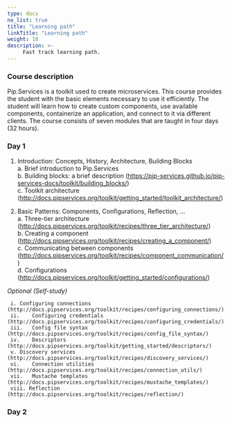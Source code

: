 ```yaml
---
type: docs
no_list: true
title: "Learning path"
linkTitle: "Learning path"
weight: 10
description: >-
     Fast track learning path.
---
```


### Course description

Pip.Services is a toolkit used to create microservices. This course provides the student with the basic elements necessary to use it efficiently. The student will learn how to create custom components, use available components, containerize an application, and connect to it via different clients. The course consists of seven modules that are taught in four days (32 hours).

### Day 1
1.	Introduction: Concepts, History, Architecture, Building Blocks       
a.	Brief introduction to Pip.Services         
b.	Building blocks: a brief description (https://pip-services.github.io/pip-services-docs/toolkit/building_blocks/)         
c.	Toolkit architecture (http://docs.pipservices.org/toolkit/getting_started/toolkit_architecture/)

2.	Basic Patterns: Components, Configurations, Reflection, ...    
a.	Three-tier architecture (http://docs.pipservices.org/toolkit/recipes/three_tier_architecture/)    
b.	Creating a component (http://docs.pipservices.org/toolkit/recipes/creating_a_component/)     
c.	Communicating between components (http://docs.pipservices.org/toolkit/recipes/component_communication/)     
d.	Configurations (http://docs.pipservices.org/toolkit/getting_started/configurations/)     

_Optional (Self-study)_
  
     i.	Configuring connections (http://docs.pipservices.org/toolkit/recipes/configuring_connections/)                
     ii.	Configuring credentials (http://docs.pipservices.org/toolkit/recipes/configuring_credentials/)      
     iii.	Config file syntax (http://docs.pipservices.org/toolkit/recipes/config_file_syntax/)     
     iv.	Descriptors (http://docs.pipservices.org/toolkit/getting_started/descriptors/)     
     v.	Discovery services (http://docs.pipservices.org/toolkit/recipes/discovery_services/)     
     vi.	Connection utilities (http://docs.pipservices.org/toolkit/recipes/connection_utils/)     
     vii.	Mustache templates (http://docs.pipservices.org/toolkit/recipes/mustache_templates/)     
     viii. Reflection (http://docs.pipservices.org/toolkit/recipes/reflection/)     

### Day 2
